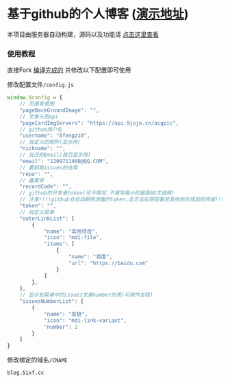 # 基于github的个人博客  ([演示地址](https://blog.5ixf.cc))
本项目由服务器自动构建，源码以及功能请 [点击这里查看](https://github.com/0fengzi0/G-Blog)
### 使用教程
直接Fork [编译完成的](https://github.com/0fengzi0/0fengzi0.github.io) 并修改以下配置即可使用

修改配置文件```/config.js```
```js
window.$config = {
    // 页面背景图
    "pageBackGroundImage": "",
    // 文章头图api
    "pageCardImgServers": "https://api.9jojo.cn/acgpic",
    // github用户名
    "username": "0fengzi0",
    // 自定义的昵称(显示用)
    "nickname": "",
    // 自己的Email(首页显示用)
    "email": "1209711408@QQ.COM",
    // 要抓取issues的仓库
    "repo": "",
    // 备案号
    "recordCode": "",
    // github的开发者token(可不填写,不填写每小时最高60次调用)
	// 注意!!!!github会自动删除泄露的token,此方法仅限部署至其他地方或加密传输!!!
    "token": "",
    // 自定义菜单
    "outerLinkList": [
        {
            "name": "其他项目",
            "icon": "mdi-file",
            "items": [
                {
                    "name": "百度",
                    "url": "https://baidu.com"
                }
            ]
        },
    ],
    // 显示到菜单中的issues文章number列表(可用作友联)
    "issuesNumberList": [
        {
            "name": "友链",
            "icon": "mdi-link-variant",
            "number": 2
        }
    ]
}
```
修改绑定的域名```/CNAME```
```text
blog.5ixf.cc
```